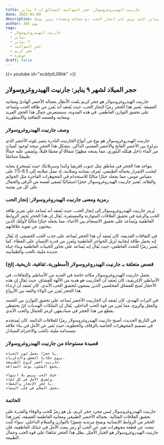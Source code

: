 ```yaml
---
title: جارنيت الهيدروغروسولار، حجر المواليد المتألق لـ ٩ يناير
date: 2025-01-09
description: اشعر بأهمية جارنيت الهيدروغروسولار، حجر المواليد لـ ٩ يناير الذي يرمز إلى إنجاز الحب. دع جماله ومعناه ينير يومك.
author: 365 يوم
tags:
  - جارنيت الهيدروغروسولار
  - يناير
  - ٩ يناير
  - حجر المواليد
  - حجر كريم
  - جوهرة
draft: false
---
```


{{< youtube id="xcddytL06hk" >}}

## حجر الميلاد لشهر ٩ يناير: جارنيت الهيدروغروسولار

جارنيت الهيدروغروسولار هو حجر كريم يلفت الأنظار بجماله الأخضر الهادئ ومعانيه العميقة. يُعتبر هذا الحجر رمزًا لإنجاز الحب، حيث يُعتقد أنه يُعزز من طاقة الحب ويُساعد على تحقيق التوازن العاطفي. في هذه المدونة، سنستعرض جمال هذا الحجر الفريد ومعانيه وقصصه الثقافية والأسطورية.

### وصف جارنيت الهيدروغروسولار

جارنيت الهيدروغروسولار هو نوع من أنواع الجارنيت النادرة يتميز بلونه الأخضر الذي يتراوح بين الأخضر الفاتح والأخضر العشبي الداكن. يتشكل هذا الحجر نتيجة لوجود كميات من الماء داخل هيكله البلوري، مما يمنحه مظهرًا شفافًا أو معتمًا قليلاً، ويُضفي عليه جمالًا طبيعيًا متناغمًا.

يتواجد هذا الحجر في مناطق مثل جنوب إفريقيا وكندا وسريلانكا، حيث يُستخرج بعناية لتجنب الإضرار بجماله الطبيعي. يُعرف بمتانته وصلابته، إذ تصل صلابته إلى 6.5-7.5 على مقياس موس، مما يجعله خيارًا مثاليًا للاستخدام في المجوهرات الفاخرة مثل الخواتم والقلائد. يُعتبر جارنيت الهيدروغروسولار حجرًا استثنائيًا يُضفي لمسة من الرقي والجمال على كل من يقتنيه.

### رمزية ومعنى جارنيت الهيدروغروسولار: إنجاز الحب

يُرمز جارنيت الهيدروغروسولار إلى إنجاز الحب، حيث يُعتقد أنه يُساعد على تعزيز طاقة الحب والرغبة في تحقيق العلاقات المتوازنة والمستقرة. يُقال إن هذا الحجر يُحفز الروابط العاطفية ويُساعد على تحقيق الانسجام بين الأحباء، مما يجعله خيارًا مثاليًا لأولئك الذين يبحثون عن تقوية علاقاتهم.

في الثقافات القديمة، كان يُعتقد أن هذا الحجر يُساعد على جذب الحب الحقيقي، إذ يُقال إنه يحمل طاقة إيجابية تُزيل الحواجز العاطفية وتُعزز من قدرة الإنسان على العطاء. كما يُعتبر رمزًا للتجدد العاطفي، حيث يُقال إنه يُساعد على تجاوز الخيبات العاطفية وبناء حياة جديدة مليئة بالحب والطمأنينة.

### قصص متعلقة بـ جارنيت الهيدروغروسولار (أسطورية، ثقافية، تاريخية، إلخ)

يحمل جارنيت الهيدروغروسولار مكانة خاصة في العديد من الأساطير والثقافات. في الأساطير الإغريقية، كان يُعتقد أن الجارنيت هو هدية من الآلهة للعشاق، حيث يُقال إن هذه الأحجار تُمنح للعشاق المخلصين الذين يسعون لتحقيق الحب الأبدي. كان يُعتقد أن ارتداء هذا الحجر يُعزز من الولاء والثقة بين الأزواج.

في التراث الهندي، كان يُعتقد أن الجارنيت الأخضر يُساعد على تحقيق التوازن بين الجسد والعقل والروح، مما يُعزز من قوة الحب الداخلي. يُقال إن الملكات الهنديات كنّ يحتفظن بقطع من هذا الحجر في صناديقهن كرمز للجمال والحب الأبدي.

في التاريخ الحديث، أصبح جارنيت الهيدروغروسولار رمزًا للعلاقات الدائمة. كان يُستخدم في تصميم المجوهرات الخاصة بالزفاف والخطوبة، حيث يُعبر عن الأمل في بناء علاقة مستدامة مليئة بالحب والاحترام المتبادل.

### قصيدة مستوحاة من جارنيت الهيدروغروسولار

```
يا حجرًا يحمل لون الحياة،
يروي حكايا العشق والذكريات.
جارنيت أخضر كروح الطبيعة،
يجمع القلوب بوعد الصداقة.

فيك الحب ينبض بلا انتهاء،
ويُشرق الأمل في كل لقاء.
يا حجر الإنجاز والعطاء،
تحمل السلام في قلب السماء.
```

### الخاتمة

جارنيت الهيدروغروسولار ليس مجرد حجر كريم، بل هو رمزٌ للحب والوفاء والقدرة على تحقيق العلاقات المثالية. بجماله الأخضر الطبيعي ومعانيه العاطفية العميقة، يُعزز هذا الحجر من الروابط الإنسانية ويمنح مرتديه شعورًا بالتوازن والسلام الداخلي. سواء كُنت تبحث عن قطعة مجوهرات تعبر عن الحب أو رمز يبعث الأمل في حياتك العاطفية، فإن جارنيت الهيدروغروسولار هو الخيار الأمثل. يظل هذا الحجر شاهدًا على قوة الحب وجمال الطبيعة.